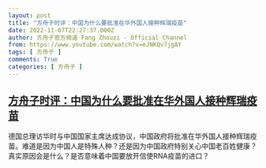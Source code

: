 ```yaml
---
layout: post
title: "方舟子时评：中国为什么要批准在华外国人接种辉瑞疫苗"
date: 2022-11-07T22:27:37.000Z
author: 方舟子官方频道 Fang Zhouzi - Official Channel
from: https://www.youtube.com/watch?v=eJNKQv7jgAY
tags: [ 方舟子 ]
comments: True
categories: [ 方舟子 ]
---
```

<!--1667860057000-->
[方舟子时评：中国为什么要批准在华外国人接种辉瑞疫苗](https://www.youtube.com/watch?v=eJNKQv7jgAY)
------

<div>
德国总理访华时与中国国家主席达成协议，中国政府将批准在华外国人接种辉瑞疫苗。难道是因为中国人是特殊人种？还是因为中国政府特别关心中国老百姓健康？真实原因会是什么？是否意味着中国要放开信使RNA疫苗的进口？
</div>
